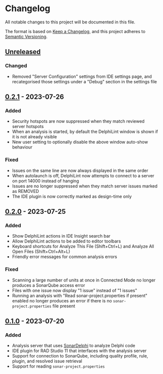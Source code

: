 # Changelog

All notable changes to this project will be documented in this file.

The format is based on [Keep a Changelog](https://keepachangelog.com/en/1.0.0/),
and this project adheres to [Semantic Versioning](https://semver.org/spec/v2.0.0.html).

## [Unreleased]

### Changed

* Removed "Server Configuration" settings from IDE settings page, and recategorised those settings under a
  "Debug" section in the settings file

## [0.2.1] - 2023-07-26

### Added

* Security hotspots are now suppressed when they match reviewed server hotspots
* When an analysis is started, by default the DelphiLint window is shown if it is not already visible
* New user setting to optionally disable the above window auto-show behaviour

### Fixed

* Issues on the same line are now always displayed in the same order
* When autolaunch is off, DelphiLint now attempts to connect to a server on port 14000 instead of hanging
* Issues are no longer suppressed when they match server issues marked as REMOVED
* The IDE plugin is now correctly marked as design-time only

## [0.2.0] - 2023-07-25

### Added

* Show DelphiLint actions in IDE Insight search bar
* Allow DelphiLint actions to be added to editor toolbars
* Keyboard shortcuts for Analyze This File (Shift+Ctrl+L) and Analyze All Open Files (Shift+Ctrl+Alt+L)
* Friendly error messages for common analysis errors

### Fixed

* Scanning a large number of units at once in Connected Mode no longer produces a SonarQube access error
* Files with one issue now display "1 issue" instead of "1 issues"
* Running an analysis with "Read sonar-project.properties if present" enabled no longer produces an error
  if there is no `sonar-project.properties` file present

## [0.1.0] - 2023-07-20

### Added

* Analysis server that uses [SonarDelphi](https://github.com/Integrated-Application-Development/sonar-delphi)
  to analyze Delphi code
* IDE plugin for RAD Studio 11 that interfaces with the analysis server
* Support for connection to SonarQube, including quality profile, rule, plugin, and
  resolved issue retrieval
* Support for reading `sonar-project.properties`

[unreleased]: https://github.com/Integrated-Application-Development/delphilint/compare/v0.2.1...HEAD
[0.2.1]: https://github.com/Integrated-Application-Development/delphilint/compare/v0.2.0...v0.2.1
[0.2.0]: https://github.com/Integrated-Application-Development/delphilint/compare/v0.1.0...v0.2.0
[0.1.0]: https://github.com/Integrated-Application-Development/delphilint/releases/tag/v0.1.0